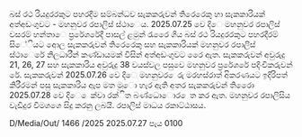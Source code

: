 බස් රථ රියදුරරකුට පහරදීම සම්බන්ධව සැකකරුවන් තිරෙරෙකු හා සැකකාරියක් අත්අඩංගුවට - මහනුවර රපාලිස් ස්ථාෙය. 2025.07.25 වෙ දිෙ මහනුවර රපාලිස් වසරම් හන්තාෙ ප්‍රරේශරේදී පාසල් ළමුන් රැරෙෙ ගිය බස් රථ රියදුරරකුට පහරදීරම් සිේියට අොල සැකකරුවන් තිරෙරෙකු සහ සැකකාරියක් මහනුවර රපාලිස් ස්ථාෙරේ නිලධාරීන් කණ්ඩායමක් විසින් අත්අඩංගුවට රෙෙ ඇත. සැකකරුවන් අවුරුදු 21, 26, 27 සහ සැකකාරිය අවුරුදු 38 වයස්වල පසුවෙ මහනුවර ප්‍රරේශරේ පදිංචිකරුවන් රේ. සැකකරුවන් 2025.07.26 වෙ දිෙ මහනුවර ෙරු මරහස්රාත් අිකරණයට ඉදිරිපත් කිරීරමන් පසු සැකකාරිය ඇප මත මුො හැර ඇති අතර සැකකරුවන් තිරෙො 2025.07.28 වෙ දිෙ ෙක්වා රක්ිත බණ්ධොොර ෙත කර ඇත. මහනුවර රපාලිසිය වැඩිදුර විමශශෙ සිදු කරනු ලබයි. රපාලිස් මාධය රකාට්ඨාසය.

D/Media/Out/ 1466 /2025 2025.07.27 පැය 0100
